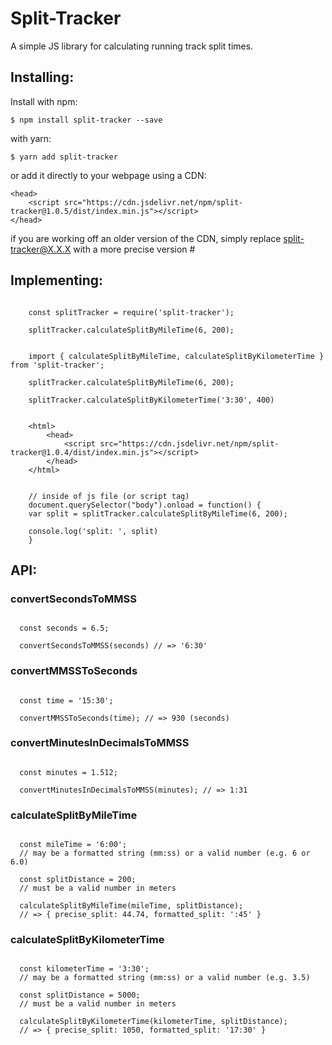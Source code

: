 # Split-Tracker
A simple JS library for calculating running track split times.

## Installing:

Install with npm:

```
$ npm install split-tracker --save
```

with yarn:
```
$ yarn add split-tracker
```

or add it directly to your webpage using a CDN:
```
<head>
	<script src="https://cdn.jsdelivr.net/npm/split-tracker@1.0.5/dist/index.min.js"></script>
</head>
```

if you are working off an older version of the CDN, simply replace split-tracker@X.X.X with a more precise version #

## Implementing:

```

	const splitTracker = require('split-tracker');

	splitTracker.calculateSplitByMileTime(6, 200);

```

```

	import { calculateSplitByMileTime, calculateSplitByKilometerTime } from 'split-tracker';

	splitTracker.calculateSplitByMileTime(6, 200);

	splitTracker.calculateSplitByKilometerTime('3:30', 400)

```

```
	
	<html> 
		<head>
			<script src="https://cdn.jsdelivr.net/npm/split-tracker@1.0.4/dist/index.min.js"></script>
		</head>
	</html>
	

	// inside of js file (or script tag)
	document.querySelector("body").onload = function() {
  	var split = splitTracker.calculateSplitByMileTime(6, 200);

  	console.log('split: ', split)
	}

```

## API:

### convertSecondsToMMSS
```
  
  const seconds = 6.5; 

  convertSecondsToMMSS(seconds) // => '6:30'

```

### convertMMSSToSeconds
```
  
  const time = '15:30';

  convertMMSSToSeconds(time); // => 930 (seconds)

```

### convertMinutesInDecimalsToMMSS
```
  
  const minutes = 1.512;

  convertMinutesInDecimalsToMMSS(minutes); // => 1:31

```

### calculateSplitByMileTime
```
  
  const mileTime = '6:00'; 
  // may be a formatted string (mm:ss) or a valid number (e.g. 6 or 6.0)

  const splitDistance = 200; 
  // must be a valid number in meters

  calculateSplitByMileTime(mileTime, splitDistance); 
  // => { precise_split: 44.74, formatted_split: ':45' }

```

### calculateSplitByKilometerTime
```
  
  const kilometerTime = '3:30'; 
  // may be a formatted string (mm:ss) or a valid number (e.g. 3.5)

  const splitDistance = 5000; 
  // must be a valid number in meters

  calculateSplitByKilometerTime(kilometerTime, splitDistance); 
  // => { precise_split: 1050, formatted_split: '17:30' }

```
